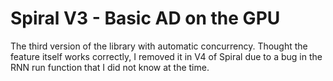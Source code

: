 # Spiral V3 - Basic AD on the GPU

The third version of the library with automatic concurrency. Thought the feature itself works correctly, I removed it in V4 of Spiral due to a bug in the RNN run function that I did not know at the time.